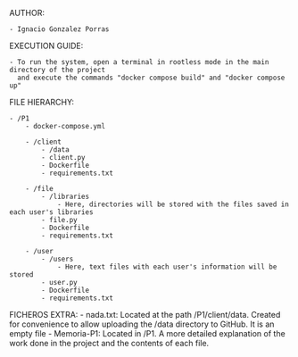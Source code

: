 AUTHOR:
	
	- Ignacio Gonzalez Porras
	
	
EXECUTION GUIDE:

	- To run the system, open a terminal in rootless mode in the main directory of the project
	  and execute the commands "docker compose build" and "docker compose up"
	  
	  
FILE HIERARCHY:

	- /P1
		- docker-compose.yml
		
		- /client
			- /data
			- client.py
			- Dockerfile
			- requirements.txt
		
		- /file
			- /libraries
				- Here, directories will be stored with the files saved in each user's libraries
			- file.py
			- Dockerfile
			- requirements.txt
		
		- /user
			- /users
				- Here, text files with each user's information will be stored
			- user.py
			- Dockerfile
			- requirements.txt
			

FICHEROS EXTRA:
	- nada.txt: Located at the path /P1/client/data. Created for convenience to allow uploading the /data directory to GitHub. It is an empty file
	- Memoria-P1: Located in /P1. A more detailed explanation of the work done in the project and the contents of each file.
	
			
	

